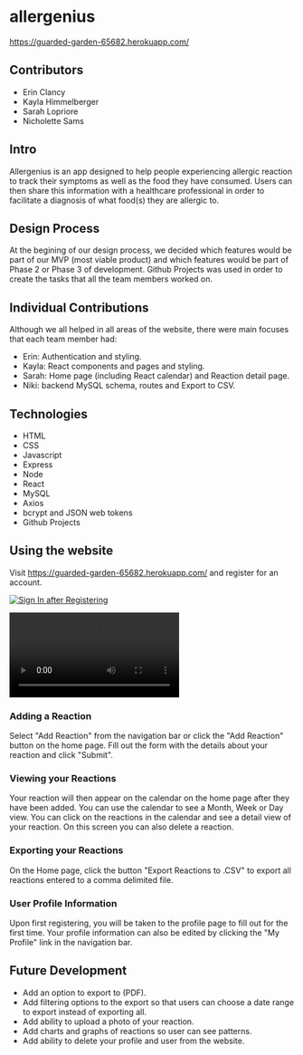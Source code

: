 # allergenius

https://guarded-garden-65682.herokuapp.com/

## Contributors
- Erin Clancy
- Kayla Himmelberger
- Sarah Lopriore
- Nicholette Sams

## Intro
Allergenius is an app designed to help people experiencing allergic reaction to track their symptoms as well as the food they have consumed.  Users can then share this information with a healthcare professional in order to facilitate a diagnosis of what food(s) they are allergic to.

## Design Process
At the begining of our design process, we decided which features would be part of our MVP (most viable product) and which features would be part of Phase 2 or Phase 3 of development. Github Projects was used in order to create the tasks that all the team members worked on.  

## Individual Contributions
Although we all helped in all areas of the website, there were main focuses that each team member had:

- Erin: Authentication and styling.  
- Kayla: React components and pages and styling.  
- Sarah: Home page (including React calendar) and Reaction detail page. 
- Niki: backend MySQL schema, routes and Export to CSV. 

## Technologies
- HTML
- CSS
- Javascript
- Express
- Node
- React
- MySQL
- Axios
- bcrypt and JSON web tokens
- Github Projects

## Using the website
Visit https://guarded-garden-65682.herokuapp.com/ and register for an account.

[![Sign In after Registering](https://giphy.com/gifs/allergenius-lz5inYYVkW29d3z5xv)](https://giphy.com/embed/lz5inYYVkW29d3z5xv)

![](client/src/assets/gifs/login.mp4)

### Adding a Reaction
Select "Add Reaction" from the navigation bar or click the "Add Reaction" button on the home page.  Fill out the form with the details about your reaction and click "Submit".

### Viewing your Reactions
Your reaction will then appear on the calendar on the home page after they have been added.  You can use the calendar to see a Month, Week or Day view.  You can click on the reactions in the calendar and see a detail view of your reaction.  On this screen you can also delete a reaction.

### Exporting your Reactions
On the Home page, click the button "Export Reactions to .CSV" to export all reactions entered to a comma delimited file.

### User Profile Information
Upon first registering, you will be taken to the profile page to fill out for the first time.  Your profile information can also be edited by clicking the "My Profile" link in the navigation bar.

## Future Development
- Add an option to export to (PDF).
- Add filtering options to the export so that users can choose a date range to export instead of exporting all.
- Add ability to upload a photo of your reaction.
- Add charts and graphs of reactions so user can see patterns.
- Add ability to delete your profile and user from the website.